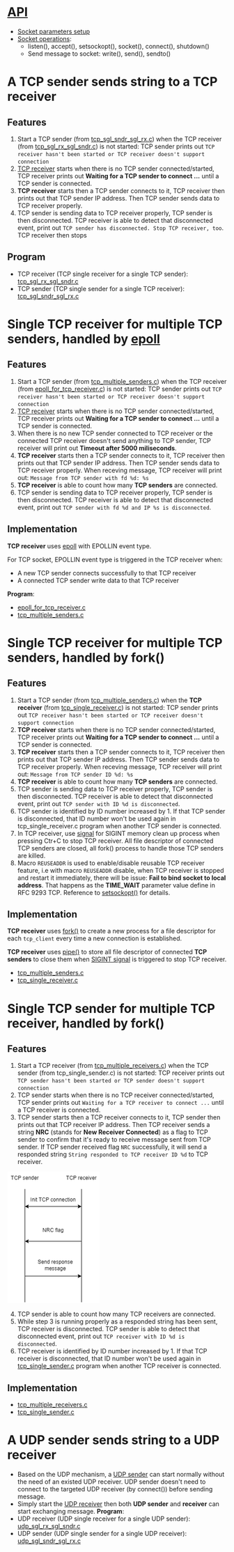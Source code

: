 # [API](API.md)
* [Socket parameters setup](API%20socket%20parameters%20setup.md)
* [Socket operations](API%20socket%20operations.md):
  * listen(), accept(), setsockopt(), socket(), connect(), shutdown()
  * Send message to socket: write(), send(), sendto()
# A TCP sender sends string to a TCP receiver

## Features
1. Start a TCP sender (from [tcp_sgl_sndr_sgl_rx.c](tcp_sgl_sndr_sgl_rx.c)) when the TCP receiver (from [tcp_sgl_rx_sgl_sndr.c](tcp_sgl_rx_sgl_sndr.c)) is not started: TCP sender prints out ``TCP receiver hasn't been started or TCP receiver doesn't support connection``
2. [TCP receiver](tcp_sgl_rx_sgl_sndr.c) starts when there is no TCP sender connected/started, TCP receiver prints out **Waiting for a TCP sender to connect ...** until a TCP sender is connected.
3. **TCP receiver** starts then a TCP sender connects to it, TCP receiver then prints out that TCP sender IP address. Then TCP sender sends data to TCP receiver properly.
4. TCP sender is sending data to TCP receiver properly, TCP sender is then disconnected. TCP receiver is able to detect that disconnected event, print out ``TCP sender has disconnected. Stop TCP receiver, too``. TCP receiver then stops

## Program
* TCP receiver (TCP single receiver for a single TCP sender): [tcp_sgl_rx_sgl_sndr.c](tcp_sgl_rx_sgl_sndr.c)
* TCP sender (TCP single sender for a single TCP receiver): [tcp_sgl_sndr_sgl_rx.c](tcp_sgl_sndr_sgl_rx.c)

# Single TCP receiver for multiple TCP senders, handled by [epoll](../Physical%20layer/File%20IO/System%20call/epoll/)
## Features
1. Start a TCP sender (from [tcp_multiple_senders.c](tcp_multiple_senders.c)) when the TCP receiver (from [epoll_for_tcp_receiver.c](epoll_for_tcp_receiver.c)) is not started: TCP sender prints out ``TCP receiver hasn't been started or TCP receiver doesn't support connection``
2. [TCP receiver](epoll_for_tcp_receiver.c) starts when there is no TCP sender connected/started, TCP receiver prints out **Waiting for a TCP sender to connect ...** until a TCP sender is connected.
3. When there is no new TCP sender connected to TCP receiver or the connected TCP receiver doesn't send anything to TCP sender, TCP receiver will print out **Timeout after 5000 miliseconds**.
4. **TCP receiver** starts then a TCP sender connects to it, TCP receiver then prints out that TCP sender IP address. Then TCP sender sends data to TCP receiver properly.
When receving message, TCP receiver will print out: ``Message from TCP sender with fd %d: %s``
5. **TCP receiver** is able to count how many **TCP senders** are connected.
6. TCP sender is sending data to TCP receiver properly, TCP sender is then disconnected. TCP receiver is able to detect that disconnected event, print out ``TCP sender with fd %d and IP %s is disconnected``.

## Implementation

**TCP receiver** uses [epoll](../Physical%20layer/File%20IO/System%20call/epoll/) with EPOLLIN event type.

For TCP socket, EPOLLIN event type is triggered in the TCP receiver when:
* A new TCP sender connects successfully to that TCP receiver
* A connected TCP sender write data to that TCP receiver

**Program**:
* [epoll_for_tcp_receiver.c](epoll_for_tcp_receiver.c)
* [tcp_multiple_senders.c](tcp_multiple_senders.c)

# Single TCP receiver for multiple TCP senders, handled by fork()

## Features

1. Start a TCP sender (from [tcp_multiple_senders.c](tcp_multiple_senders.c)) when the **TCP receiver** (from [tcp_single_receiver.c](tcp_single_receiver.c)) is not started: TCP sender prints out ``TCP receiver hasn't been started or TCP receiver doesn't support connection``
2. **TCP receiver** starts when there is no TCP sender connected/started, TCP receiver prints out **Waiting for a TCP sender to connect ...** until a TCP sender is connected.
3. **TCP receiver** starts then a TCP sender connects to it, TCP receiver then prints out that TCP sender IP address. Then TCP sender sends data to TCP receiver properly.
When receving message, TCP receiver will print out: ``Message from TCP sender ID %d: %s``
5. **TCP receiver** is able to count how many **TCP senders** are connected.
6. TCP sender is sending data to TCP receiver properly, TCP sender is then disconnected. TCP receiver is able to detect that disconnected event, print out ``TCP sender with ID %d is disconnected``.
7. TCP sender is identified by ID number increased by 1. If that TCP sender is disconnected, that ID number won't be used again in tcp_single_receiver.c program when another TCP sender is connected.
8. In TCP receiver, use [signal](../../Physical%20layer/Signal/) for SIGINT memory clean up process when pressing Ctr+C to stop TCP receiver. All file descriptor of connected TCP senders are closed, all fork() process to handle those TCP senders are killed.
9. Macro ``REUSEADDR`` is used to enable/disable reusable TCP receiver feature, i.e with macro ``REUSEADDR`` disable, when TCP receiver is stopped and restart it immediately, there will be issue: **Fail to bind socket to local address**. That happens as the **TIME_WAIT** parameter value define in RFC 9293 TCP. Reference to [setsockopt()](API.md#setsockopt) for details.

## Implementation

**TCP receiver** uses [fork()](../../Physical%20layer/Process/Process%20cloning) to create a new process for a file descriptor for each ``tcp_client`` every time a new connection is established.

**TCP receiver** uses [pipe()](../../Physical%20layer/File%20IO/pipe.md) to store all file descriptor of connected **TCP senders** to close them when [SIGINT signal](../../Physical%20layer/Signal/) is triggered to stop TCP receiver.

* [tcp_multiple_senders.c](tcp_multiple_senders.c)
* [tcp_single_receiver.c](tcp_single_receiver.c)

# Single TCP sender for multiple TCP receiver, handled by fork()

## Features

1. Start a TCP receiver (from [tcp_multiple_receivers.c](tcp_multiple_receivers.c)) when the TCP sender (from tcp_single_sender.c) is not started: TCP receiver prints out ``TCP sender hasn't been started or TCP sender doesn't support connection``
2. TCP sender starts when there is no TCP receiver connected/started, TCP sender prints out ``Waiting for a TCP receiver to connect ...`` until a TCP receiver is connected.
3. TCP sender starts then a TCP receiver connects to it, TCP sender then prints out that TCP receiver IP address. Then TCP receiver sends a string **NRC** (stands for **New Receiver Connected**) as a flag to TCP sender to confirm that it's ready to receive message sent from TCP sender. If TCP sender received flag ``NRC`` successfully, it will send a responded string ``String responded to TCP receiver ID %d`` to TCP receiver.

![](https://github.com/TranPhucVinh/C/blob/master/Environment/Images/single_tcp_sender_for_multiple_tcp_receivers.png)

4. TCP sender is able to count how many TCP receivers are connected.
5. While step 3 is running properly as a responded string has been sent, TCP receiver is disconnected. TCP sender is able to detect that disconnected event, print out ``TCP receiver with ID %d is disconnected``.
6. TCP receiver is identified by ID number increased by 1. If that TCP receiver is disconnected, that ID number won't be used again in [tcp_single_sender.c](tcp_single_sender.c) program when another TCP receiver is connected.

## Implementation

* [tcp_multiple_receivers.c](tcp_multiple_receivers.c)
* [tcp_single_sender.c](tcp_single_sender.c)

# A UDP sender sends string to a UDP receiver
* Based on the UDP mechanism, a [UDP sender](udp_sgl_sndr_sgl_rx.c) can start normally without the need of an existed UDP receiver. UDP sender doesn't need to connect to the targeted UDP receiver (by connect()) before sending message.
* Simply start the [UDP receiver](udp_sgl_rx_sgl_sndr.c) then both **UDP sender** and **receiver** can start exchanging message.
**Program**: 
* UDP receiver (UDP single receiver for a single UDP sender): [udp_sgl_rx_sgl_sndr.c](udp_sgl_rx_sgl_sndr.c)
* UDP sender (UDP single sender for a single UDP receiver): [udp_sgl_sndr_sgl_rx.c](udp_sgl_sndr_sgl_rx.c)
